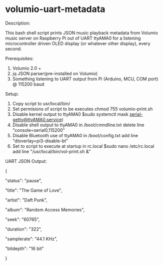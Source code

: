 # volumio-uart-metadata

Description:

This bash shell script prints JSON music playback metadata from Volumio music server on Raspberry Pi 
out of UART ttyAMA0 for a listening microcontroller driven OLED display (or whatever other display), every second.

Prerequisites:
1. Volumio 2.0 +
2. jq JSON parser(pre-installed on Volumio)
3. Something listening to UART output from Pi (Arduino, MCU, COM port) @ 115200 baud

Setup:
1. Copy script to usr/local/bin/
2. Set permisions of script to be executes
   chmod 755 volumio-print.sh
3. Disable kernel output to ttyAMA0
   $sudo systemctl mask serial-getty@ttyAMA0.service)
4. Disable shell output to ttyAMA0 in /boot/cmndline.txt
   delete line "console=serial0,115200"
5. Disable Bluetooth use of ttyAMA0 in /boot/config.txt
   add line "dtoverlay=pi3-disable-bt"
6. Set to script to execute at startup in rc.local
   $sudo nano /etc/rc.local
   add line "/usr/local/bin/vol-print.sh &"
   
  UART JSON Output:
  
  {
  
  "status": "pause",
  
  "title": "The Game of Love",
  
  "artist": "Daft Punk",
  
  "album": "Random Access Memories",
  
  "seek": "60765",
  
  "duration": "322",
  
  "samplerate": "44.1 KHz",
  
  "bitdepth": "16 bit"
  
}
